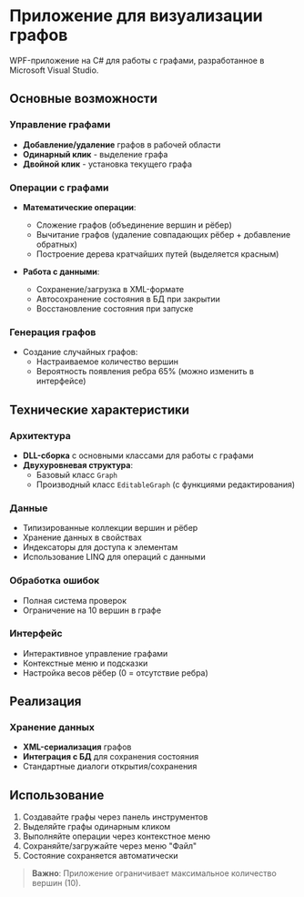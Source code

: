 # Приложение для визуализации графов

WPF-приложение на C# для работы с графами, разработанное в Microsoft Visual Studio.

## Основные возможности

### Управление графами
- **Добавление/удаление** графов в рабочей области
- **Одинарный клик** - выделение графа
- **Двойной клик** - установка текущего графа

### Операции с графами
- **Математические операции**:
  - Сложение графов (объединение вершин и рёбер)
  - Вычитание графов (удаление совпадающих рёбер + добавление обратных)
  - Построение дерева кратчайших путей (выделяется красным)

- **Работа с данными**:
  - Сохранение/загрузка в XML-формате
  - Автосохранение состояния в БД при закрытии
  - Восстановление состояния при запуске

### Генерация графов
- Создание случайных графов:
  - Настраиваемое количество вершин
  - Вероятность появления ребра 65% (можно изменить в интерфейсе)

## Технические характеристики

### Архитектура
- **DLL-сборка** с основными классами для работы с графами
- **Двухуровневая структура**:
  - Базовый класс `Graph`
  - Производный класс `EditableGraph` (с функциями редактирования)

### Данные
- Типизированные коллекции вершин и рёбер
- Хранение данных в свойствах
- Индексаторы для доступа к элементам
- Использование LINQ для операций с данными

### Обработка ошибок
- Полная система проверок
- Ограничение на 10 вершин в графе

### Интерфейс
- Интерактивное управление графами
- Контекстные меню и подсказки
- Настройка весов рёбер (0 = отсутствие ребра)

## Реализация

### Хранение данных
- **XML-сериализация** графов
- **Интеграция с БД** для сохранения состояния
- Стандартные диалоги открытия/сохранения

## Использование

1. Создавайте графы через панель инструментов
2. Выделяйте графы одинарным кликом
3. Выполняйте операции через контекстное меню
4. Сохраняйте/загружайте через меню "Файл"
5. Состояние сохраняется автоматически

> **Важно**: Приложение ограничивает максимальное количество вершин (10).
